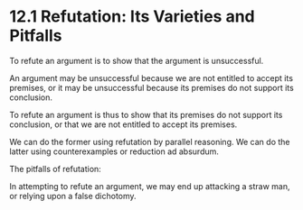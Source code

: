 # 12.1 Refutation: Its Varieties and Pitfalls

To refute an argument is to show that the argument is unsuccessful.

An argument may be unsuccessful because we are not entitled to accept its premises, or it may be unsuccessful because its premises do not support its conclusion.

To refute an argument is thus to show that its premises do not support its conclusion, or that we are not entitled to accept its premises.

We can do the former using refutation by parallel reasoning.
We can do the latter using counterexamples or reduction ad absurdum.

The pitfalls of refutation:

In attempting to refute an argument, we may end up attacking a straw man, or relying upon a false dichotomy.



